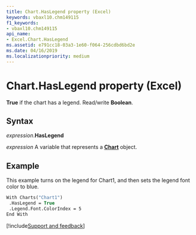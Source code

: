 ```yaml
---
title: Chart.HasLegend property (Excel)
keywords: vbaxl10.chm149115
f1_keywords:
- vbaxl10.chm149115
api_name:
- Excel.Chart.HasLegend
ms.assetid: e791cc18-03a3-1e60-f064-256cdbd6bd2e
ms.date: 04/16/2019
ms.localizationpriority: medium
---
```



# Chart.HasLegend property (Excel)

**True** if the chart has a legend. Read/write **Boolean**.


## Syntax

_expression_.**HasLegend**

_expression_ A variable that represents a **[Chart](Excel.Chart(object).md)** object.


## Example

This example turns on the legend for Chart1, and then sets the legend font color to blue.

```vb
With Charts("Chart1") 
 .HasLegend = True 
 .Legend.Font.ColorIndex = 5 
End With
```




[!include[Support and feedback](~/includes/feedback-boilerplate.md)]